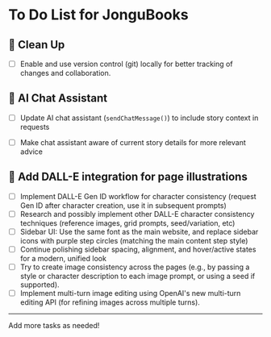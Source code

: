 # To Do List for JonguBooks

## 🧹 Clean Up
- [ ] Enable and use version control (git) locally for better tracking of changes and collaboration.




## 💬 AI Chat Assistant
- [ ] Update AI chat assistant (`sendChatMessage()`) to include story context in requests
- [ ] Make chat assistant aware of current story details for more relevant advice


## 🎨 Add DALL-E integration for page illustrations
- [ ] Implement DALL-E Gen ID workflow for character consistency (request Gen ID after character creation, use it in subsequent prompts)
- [ ] Research and possibly implement other DALL-E character consistency techniques (reference images, grid prompts, seed/variation, etc)
- [ ] Sidebar UI: Use the same font as the main website, and replace sidebar icons with purple step circles (matching the main content step style)
- [ ] Continue polishing sidebar spacing, alignment, and hover/active states for a modern, unified look
- [ ] Try to create image consistency across the pages (e.g., by passing a style or character description to each image prompt, or using a seed if supported).
- [ ] Implement multi-turn image editing using OpenAI's new multi-turn editing API (for refining images across multiple turns).
---
Add more tasks as needed! 